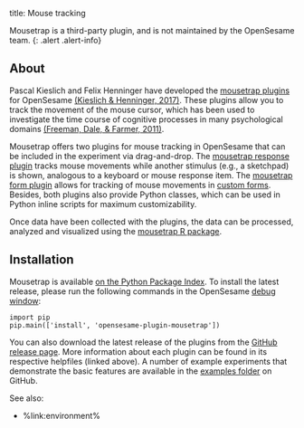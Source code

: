 title: Mouse tracking

Mousetrap is a third-party plugin, and is not maintained by the OpenSesame team.
{: .alert .alert-info}

## About

Pascal Kieslich and Felix Henninger have developed the [mousetrap plugins](https://github.com/PascalKieslich/mousetrap-os) for OpenSesame [(Kieslich & Henninger, 2017)](https://dx.doi.org/10.3758/s13428-017-0900-z). These plugins allow you to track the movement of the mouse cursor, which has been used to investigate the time course of cognitive processes in many psychological domains [(Freeman, Dale, & Farmer, 2011)](https://dx.doi.org/10.3389/fpsyg.2011.00059).

Mousetrap offers two plugins for mouse tracking in OpenSesame that can be included in the experiment via drag-and-drop.
The [mousetrap response plugin](https://github.com/PascalKieslich/mousetrap-os/blob/master/plugins/mousetrap_response/mousetrap_response.md) tracks mouse movements while another stimulus (e.g., a sketchpad) is shown, analogous to a keyboard or mouse response item.
The [mousetrap form plugin](https://github.com/PascalKieslich/mousetrap-os/blob/master/plugins/mousetrap_form/mousetrap_form.md) allows for tracking of mouse movements in [custom forms](%link:manual/forms/custom%).
Besides, both plugins also provide Python classes, which can be used in Python inline scripts for maximum customizability.

Once data have been collected with the plugins, the data can be processed, analyzed and visualized using the [mousetrap R package](https://github.com/PascalKieslich/mousetrap).

## Installation

Mousetrap is available [on the Python Package Index](https://pypi.python.org/pypi/opensesame-plugin-mousetrap). To install the latest release, please run the following commands in the OpenSesame [debug window](%link:manual/interface%):

~~~ .python
import pip
pip.main(['install', 'opensesame-plugin-mousetrap'])
~~~

You can also download the latest release of the plugins from the [GitHub release page](https://github.com/PascalKieslich/mousetrap-os/releases). More information about each plugin can be found in its respective helpfiles (linked above). A number of example experiments that demonstrate the basic features are available in the [examples folder](https://github.com/PascalKieslich/mousetrap-os/tree/master/examples#example-experiments) on GitHub.


See also:

- %link:environment%
